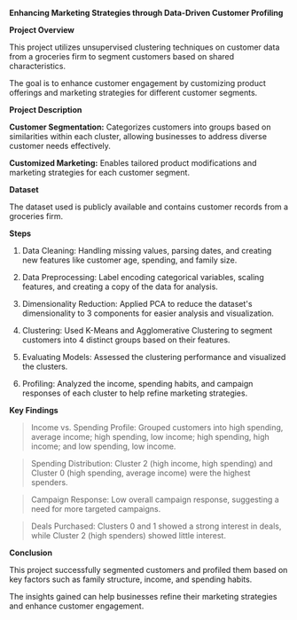 **Enhancing Marketing Strategies through Data-Driven Customer Profiling**

**Project Overview**

This project utilizes unsupervised clustering techniques on customer data from a groceries firm to segment customers based on shared characteristics. 

The goal is to enhance customer engagement by customizing product offerings and marketing strategies for different customer segments.

**Project Description**

**Customer Segmentation:** Categorizes customers into groups based on similarities within each cluster, allowing businesses to address diverse customer needs effectively.

**Customized Marketing:** Enables tailored product modifications and marketing strategies for each customer segment.

**Dataset**

The dataset used is publicly available and contains customer records from a groceries firm.

**Steps**

1. Data Cleaning: Handling missing values, parsing dates, and creating new features like customer age, spending, and family size.

2. Data Preprocessing: Label encoding categorical variables, scaling features, and creating a copy of the data for analysis.

3. Dimensionality Reduction: Applied PCA to reduce the dataset's dimensionality to 3 components for easier analysis and visualization.

4. Clustering: Used K-Means and Agglomerative Clustering to segment customers into 4 distinct groups based on their features.

5. Evaluating Models: Assessed the clustering performance and visualized the clusters.

6. Profiling: Analyzed the income, spending habits, and campaign responses of each cluster to help refine marketing strategies.

**Key Findings**

> Income vs. Spending Profile: Grouped customers into high spending, average income; high spending, low income; high spending, high income; and low spending, low income.

> Spending Distribution: Cluster 2 (high income, high spending) and Cluster 0 (high spending, average income) were the highest spenders.

> Campaign Response: Low overall campaign response, suggesting a need for more targeted campaigns.

> Deals Purchased: Clusters 0 and 1 showed a strong interest in deals, while Cluster 2 (high spenders) showed little interest.

**Conclusion**

This project successfully segmented customers and profiled them based on key factors such as family structure, income, and spending habits. 

The insights gained can help businesses refine their marketing strategies and enhance customer engagement.
